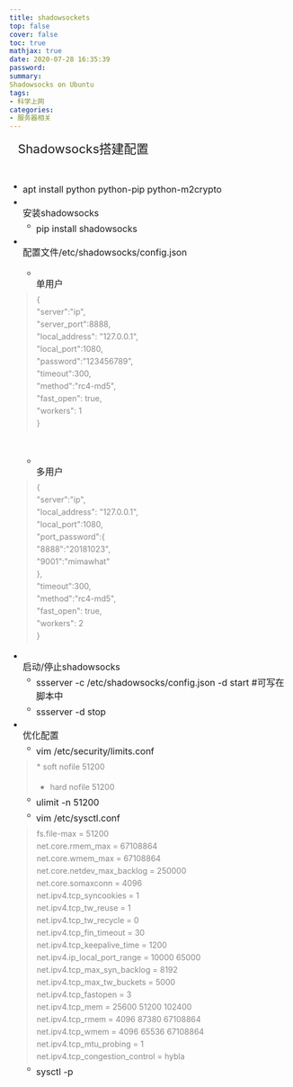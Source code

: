 ```yaml
---
title: shadowsockets
top: false
cover: false
toc: true
mathjax: true
date: 2020-07-28 16:35:39
password:
summary:
Shadowsocks on Ubuntu
tags:
- 科学上网
categories:
- 服务器相关
---
```

<div style="font-size: 22px; padding: 0 15px 0; margin-bottom: 20px;">

<div style="padding-bottom: 24px;">Shadowsocks搭建配置</div>

</div>

*   <span class="content mubu-node" style="line-height: 24px; min-height: 24px; font-size: 16px; padding: 2px 0px; display: inline-block; vertical-align: top;"><span>apt install python python-pip python-m2crypto</span></span>
*   <span class="content mubu-node" style="line-height: 24px; min-height: 24px; font-size: 16px; padding: 2px 0px; display: inline-block; vertical-align: top;"><span>安装shadowsocks</span></span>
    *   <span class="content mubu-node" style="line-height: 24px; min-height: 24px; font-size: 16px; padding: 2px 0px; display: inline-block; vertical-align: top;"><span>pip install shadowsocks</span></span>
*   <span class="content mubu-node" style="line-height: 24px; min-height: 24px; font-size: 16px; padding: 2px 0px; display: inline-block; vertical-align: top;"><span>配置文件/etc/shadowsocks/config.json</span></span>
    *   <span class="content mubu-node" style="line-height: 24px; min-height: 24px; font-size: 16px; padding: 2px 0px; display: inline-block; vertical-align: top;"><span>单用户</span></span>  
        <span class="note" style="display: inline-block; color: rgb(136, 136, 136); line-height: 22px; min-height: 22px; font-size: 14px; padding: 3px 0px 2px 17px; margin-left: -17px; border-left: 1px solid rgb(235, 235, 235);">{  
        "server":"ip",  
        "server_port":8888,  
        "local_address": "127.0.0.1",  
        "local_port":1080,  
        "password":"123456789",  
        "timeout":300,  
        "method":"rc4-md5",  
        "fast_open": true,  
        "workers": 1  
        }  

        ​</span>
    *   <span class="content mubu-node" style="line-height: 24px; min-height: 24px; font-size: 16px; padding: 2px 0px; display: inline-block; vertical-align: top;"><span>多用户</span></span>  
        <span class="note" style="display: inline-block; color: rgb(136, 136, 136); line-height: 22px; min-height: 22px; font-size: 14px; padding: 3px 0px 2px 17px; margin-left: -17px; border-left: 1px solid rgb(235, 235, 235);">{  
        "server":"ip",  
        "local_address": "127.0.0.1",  
        "local_port":1080,  
        "port_password":{  
        "8888":"20181023",  
        "9001":"mimawhat"  
        },  
        "timeout":300,  
        "method":"rc4-md5",  
        "fast_open": true,  
        "workers": 2  
        }  
        </span>
*   <span class="content mubu-node" style="line-height: 24px; min-height: 24px; font-size: 16px; padding: 2px 0px; display: inline-block; vertical-align: top;"><span>启动/停止shadowsocks</span></span>
    *   <span class="content mubu-node" style="line-height: 24px; min-height: 24px; font-size: 16px; padding: 2px 0px; display: inline-block; vertical-align: top;"><span>ssserver -c /etc/shadowsocks/config.json -d start</span> <span>#可写在脚本中</span></span>
    *   <span class="content mubu-node" style="line-height: 24px; min-height: 24px; font-size: 16px; padding: 2px 0px; display: inline-block; vertical-align: top;"><span>ssserver -d stop</span></span>
*   <span class="content mubu-node" style="line-height: 24px; min-height: 24px; font-size: 16px; padding: 2px 0px; display: inline-block; vertical-align: top;"><span>优化配置</span></span>
    *   <span class="content mubu-node" style="line-height: 24px; min-height: 24px; font-size: 16px; padding: 2px 0px; display: inline-block; vertical-align: top;"><span>vim /etc/security/limits.conf</span></span>  
        <span class="note" style="display: inline-block; color: rgb(136, 136, 136); line-height: 22px; min-height: 22px; font-size: 14px; padding: 3px 0px 2px 17px; margin-left: -17px; border-left: 1px solid rgb(235, 235, 235);">* soft nofile 51200  
        * hard nofile 51200​</span>
    *   <span class="content mubu-node" style="line-height: 24px; min-height: 24px; font-size: 16px; padding: 2px 0px; display: inline-block; vertical-align: top;"><span>ulimit -n 51200</span></span>
    *   <span class="content mubu-node" style="line-height: 24px; min-height: 24px; font-size: 16px; padding: 2px 0px; display: inline-block; vertical-align: top;"><span>vim /etc/sysctl.conf</span></span>  
        <span class="note" style="display: inline-block; color: rgb(136, 136, 136); line-height: 22px; min-height: 22px; font-size: 14px; padding: 3px 0px 2px 17px; margin-left: -17px; border-left: 1px solid rgb(235, 235, 235);">fs.file-max = 51200  
        net.core.rmem_max = 67108864  
        net.core.wmem_max = 67108864  
        net.core.netdev_max_backlog = 250000  
        net.core.somaxconn = 4096  
        net.ipv4.tcp_syncookies = 1  
        net.ipv4.tcp_tw_reuse = 1  
        net.ipv4.tcp_tw_recycle = 0  
        net.ipv4.tcp_fin_timeout = 30  
        net.ipv4.tcp_keepalive_time = 1200  
        net.ipv4.ip_local_port_range = 10000 65000  
        net.ipv4.tcp_max_syn_backlog = 8192  
        net.ipv4.tcp_max_tw_buckets = 5000  
        net.ipv4.tcp_fastopen = 3  
        net.ipv4.tcp_mem = 25600 51200 102400  
        net.ipv4.tcp_rmem = 4096 87380 67108864  
        net.ipv4.tcp_wmem = 4096 65536 67108864  
        net.ipv4.tcp_mtu_probing = 1  
        net.ipv4.tcp_congestion_control = hybla</span>
    *   <span class="content mubu-node" style="line-height: 24px; min-height: 24px; font-size: 16px; padding: 2px 0px; display: inline-block; vertical-align: top;"><span>sysctl -p</span></span>
